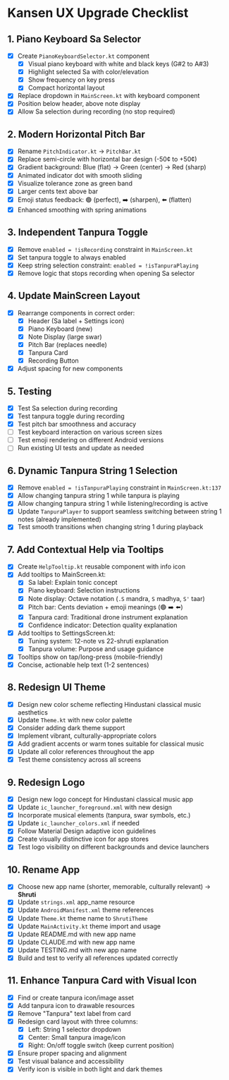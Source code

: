 # Kansen UX Upgrade Checklist

## 1. Piano Keyboard Sa Selector
- [x] Create `PianoKeyboardSelector.kt` component
  - [x] Visual piano keyboard with white and black keys (G#2 to A#3)
  - [x] Highlight selected Sa with color/elevation
  - [x] Show frequency on key press
  - [x] Compact horizontal layout
- [x] Replace dropdown in `MainScreen.kt` with keyboard component
- [x] Position below header, above note display
- [x] Allow Sa selection during recording (no stop required)

## 2. Modern Horizontal Pitch Bar
- [x] Rename `PitchIndicator.kt` → `PitchBar.kt`
- [x] Replace semi-circle with horizontal bar design (-50¢ to +50¢)
- [x] Gradient background: Blue (flat) → Green (center) → Red (sharp)
- [x] Animated indicator dot with smooth sliding
- [x] Visualize tolerance zone as green band
- [x] Larger cents text above bar
- [x] Emoji status feedback: 🟢 (perfect), ➡️ (sharpen), ⬅️ (flatten)
- [x] Enhanced smoothing with spring animations

## 3. Independent Tanpura Toggle
- [x] Remove `enabled = !isRecording` constraint in `MainScreen.kt`
- [x] Set tanpura toggle to always enabled
- [x] Keep string selection constraint: `enabled = !isTanpuraPlaying`
- [x] Remove logic that stops recording when opening Sa selector

## 4. Update MainScreen Layout
- [x] Rearrange components in correct order:
  - [x] Header (Sa label + Settings icon)
  - [x] Piano Keyboard (new)
  - [x] Note Display (large swar)
  - [x] Pitch Bar (replaces needle)
  - [x] Tanpura Card
  - [x] Recording Button
- [x] Adjust spacing for new components

## 5. Testing
- [x] Test Sa selection during recording
- [x] Test tanpura toggle during recording
- [x] Test pitch bar smoothness and accuracy
- [ ] Test keyboard interaction on various screen sizes
- [ ] Test emoji rendering on different Android versions
- [ ] Run existing UI tests and update as needed

## 6. Dynamic Tanpura String 1 Selection
- [x] Remove `enabled = !isTanpuraPlaying` constraint in `MainScreen.kt:137`
- [x] Allow changing tanpura string 1 while tanpura is playing
- [x] Allow changing tanpura string 1 while listening/recording is active
- [x] Update `TanpuraPlayer` to support seamless switching between string 1 notes (already implemented)
- [x] Test smooth transitions when changing string 1 during playback

## 7. Add Contextual Help via Tooltips
- [x] Create `HelpTooltip.kt` reusable component with info icon
- [x] Add tooltips to MainScreen.kt:
  - [x] Sa label: Explain tonic concept
  - [x] Piano keyboard: Selection instructions
  - [x] Note display: Octave notation (`.S` mandra, `S` madhya, `S'` taar)
  - [x] Pitch bar: Cents deviation + emoji meanings (🟢 ➡️ ⬅️)
  - [x] Tanpura card: Traditional drone instrument explanation
  - [x] Confidence indicator: Detection quality explanation
- [x] Add tooltips to SettingsScreen.kt:
  - [x] Tuning system: 12-note vs 22-shruti explanation
  - [x] Tanpura volume: Purpose and usage guidance
- [x] Tooltips show on tap/long-press (mobile-friendly)
- [x] Concise, actionable help text (1-2 sentences)

## 8. Redesign UI Theme
- [x] Design new color scheme reflecting Hindustani classical music aesthetics
- [x] Update `Theme.kt` with new color palette
- [x] Consider adding dark theme support
- [x] Implement vibrant, culturally-appropriate colors
- [x] Add gradient accents or warm tones suitable for classical music
- [x] Update all color references throughout the app
- [x] Test theme consistency across all screens

## 9. Redesign Logo
- [x] Design new logo concept for Hindustani classical music app
- [x] Update `ic_launcher_foreground.xml` with new design
- [x] Incorporate musical elements (tanpura, swar symbols, etc.)
- [x] Update `ic_launcher_colors.xml` if needed
- [x] Follow Material Design adaptive icon guidelines
- [x] Create visually distinctive icon for app stores
- [x] Test logo visibility on different backgrounds and device launchers

## 10. Rename App
- [x] Choose new app name (shorter, memorable, culturally relevant) → **Shruti**
- [x] Update `strings.xml` app_name resource
- [x] Update `AndroidManifest.xml` theme references
- [x] Update `Theme.kt` theme name to `ShrutiTheme`
- [x] Update `MainActivity.kt` theme import and usage
- [x] Update README.md with new app name
- [x] Update CLAUDE.md with new app name
- [x] Update TESTING.md with new app name
- [x] Build and test to verify all references updated correctly

## 11. Enhance Tanpura Card with Visual Icon
- [x] Find or create tanpura icon/image asset
- [x] Add tanpura icon to drawable resources
- [x] Remove "Tanpura" text label from card
- [x] Redesign card layout with three columns:
  - [x] Left: String 1 selector dropdown
  - [x] Center: Small tanpura image/icon
  - [x] Right: On/off toggle switch (keep current position)
- [x] Ensure proper spacing and alignment
- [x] Test visual balance and accessibility
- [x] Verify icon is visible in both light and dark themes
